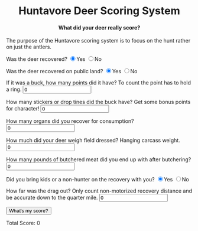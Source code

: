 <html><head>
<title>Huntavore Deers Scoring System</title>

<meta name="GENERATOR" content="Internet Assistant for Microsoft Word 2.0z Beta">
</head>

<body>
<h1><center>Huntavore Deer Scoring System</center></h1>
<h4><center>What did your deer really score?</center></h4>

<form method="post">

<script type="text/javascript">
    function myFunction() { 
      var total = 0;
      total += parseInt(document.querySelector('input[name="recovered"]:checked').value); //50 points for recovered deer
      total += parseInt(document.querySelector('input[name="public"]:checked').value); //15 bonus points for public
      total += parseInt(document.getElementById("points").value); //1 pt for each ring
      total += (parseInt(document.getElementById("stickers").value) * 5); //5 bonus points for each sticker
      total += (parseInt(document.getElementById("organs").value) * 5); //5 pts for each organ
      var weight = parseInt(document.getElementById("weight").value);
      if(weight > 100){
        total += (weight-100); //1 pt for every pound above 100
      }
      var totalweight = (parseInt(document.getElementById("weight").value) * 1.26);
      var carcassweight = (parseInt(document.getElementById("weight").value) /1.331);
      var idealweight = carcassweight * .67;
      var realisticweight = idealweight * .7;
      var meat = parseInt(document.getElementById("meat").value);
      if(meat > realisticweight){
        total += ((meat-realisticweight)*2); //2 pt for every pound above realistic
      }
      total += (parseInt(document.getElementById("distance").value)/.25); //1 pt for every .25 miles of drag
      total += parseInt(document.querySelector('input[name="kids"]:checked').value); //10 bonus points for public
      document.getElementById("score").innerHTML = "Total Score: " + total;
      document.getElementById("dressedweight").innerHTML = "Field Dressed Weight: " + weight;
      document.getElementById("totalweight").innerHTML = "Live Weight: " + totalweight;
      document.getElementById("carcassweight").innerHTML = "Carcass Weight: " + carcassweight;
      document.getElementById("idealweight").innerHTML = "Ideal Meat Recovery Weight: " + idealweight;
      document.getElementById("realisticweight").innerHTML = "Realistic Meat Recovery Weight: " + realisticweight;
    }
</script>

<p>
The purpose of the Huntavore scoring system is to focus on the hunt rather on just the antlers. 

<p>
Was the deer recovered? <input type="RADIO" name="recovered" value="50" checked>Yes 
                        <input type="RADIO" name="recovered" value="0">No
</p>

<p>
Was the deer recovered on public land? <input type="RADIO" name="public" value="15" checked>Yes 
                                       <input type="RADIO" name="public" value="0">No
</p>

<p>
If it was a buck, how many points did it have? To count the point has to hold  a ring. 
<input type="number" id="points" value="0" required>
</p>

<p>
How many stickers or drop tines did the buck have? Get some bonus points for character!
<input type="number" id="stickers" value="0" required>
</p>

<p>
How many organs did you recover for consumption?
<input type="number" id="organs" value="0" required>
</p>

<p>
How much did your deer weigh field dressed? Hanging carcass weight.
<input type="number" id="weight" value="0" required>
</p>

<p>
How many pounds of butchered meat did you end up with after butchering?
<input type="number" id="meat" value="0" required>
</p>

<p>
Did you bring kids or a non-hunter on the recovery with you? <input type="RADIO" name="kids" value="10" checked>Yes 
                                                             <input type="RADIO" name="kids" value="0">No
</p>

<p>
How far was the drag out? Only count non-motorized recovery distance and be accurate down to the quarter mile. 
<input type="number" id="distance" step="0.01" value="0" required>
</p>
<button type="button" onclick="myFunction()">What's my score?</button>

<p id="score">
Total Score: 0 
</p>

<p id="dressedweight">
</p>
<p id="totalweight">
</p>
<p id="carcassweight">
</p>
<p id="idealweight">
</p>
<p id="realisticweight">
</p>

